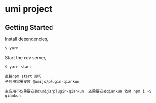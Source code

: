 # umi project

## Getting Started

Install dependencies,

```bash
$ yarn
```

Start the dev server,

```bash
$ yarn start
```


```
直接npm start 即可
子应用需要安装 @umijs/plugin-qiankun

主应用不仅需要安装@umijs/plugin-qiankun  还需要安装qiankun 依赖 npm i -S qiankun
```